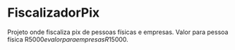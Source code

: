 # FiscalizadorPix
Projeto onde fiscaliza pix de pessoas físicas e empresas. Valor para pessoa física R$5000 e valor para empresas R$15000.
